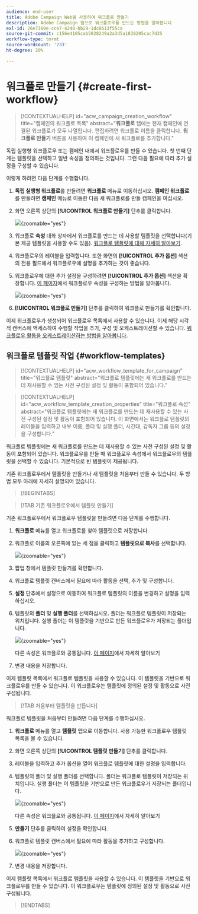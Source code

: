 ```yaml
---
audience: end-user
title: Adobe Campaign Web을 사용하여 워크플로 만들기
description: Adobe Campaign 웹으로 워크플로우를 만드는 방법을 알아봅니다
exl-id: 26e7360e-cce7-4240-bb29-1dc8613f55ca
source-git-commit: c156e4105cab5028249a2a3d5a1838205cac7d35
workflow-type: tm+mt
source-wordcount: '733'
ht-degree: 20%

---
```



# 워크플로 만들기 {#create-first-workflow}

>[!CONTEXTUALHELP]
>id="acw_campaign_creation_workflow"
>title="캠페인의 워크플로 목록"
>abstract="**워크플로** 탭에는 현재 캠페인에 연결된 워크플로가 모두 나열됩니다. 편집하려면 워크플로 이름을 클릭합니다. **워크플로 만들기** 버튼을 사용하여 이 캠페인에 새 워크플로를 추가합니다."

독립 실행형 워크플로우 또는 캠페인 내에서 워크플로우를 만들 수 있습니다. 첫 번째 단계는 템플릿을 선택하고 일반 속성을 정의하는 것입니다. 그런 다음 필요에 따라 추가 설정을 구성할 수 있습니다.

이렇게 하려면 다음 단계를 수행합니다.

1. **독립 실행형 워크플로**&#x200B;를 만들려면 **워크플로** 메뉴로 이동하십시오. **캠페인 워크플로**&#x200B;를 만들려면 **캠페인** 메뉴로 이동한 다음 새 워크플로를 만들 캠페인을 여십시오.

1. 화면 오른쪽 상단의 **[!UICONTROL 워크플로 만들기]** 단추를 클릭합니다.

   ![](assets/workflow-create.png){zoomable="yes"}

1. 워크플로 **속성** 대화 상자에서 워크플로를 만드는 데 사용할 템플릿을 선택합니다(기본 제공 템플릿을 사용할 수도 있음). [워크플로 템플릿에 대해 자세히 알아보기](#workflow-templates).

1. 워크플로우의 레이블을 입력합니다. 또한 화면의 **[!UICONTROL 추가 옵션]** 섹션의 전용 필드에서 워크플로우에 설명을 추가하는 것이 좋습니다.

1. 워크플로우에 대한 추가 설정을 구성하려면 **[!UICONTROL 추가 옵션]** 섹션을 확장합니다. [이 페이지](workflow-settings.md#properties)에서 워크플로우 속성을 구성하는 방법을 알아봅니다.

   ![](assets/workflow-additional-options.png){zoomable="yes"}

1. **[!UICONTROL 워크플로 만들기]** 단추를 클릭하여 워크플로 만들기를 확인합니다.

이제 워크플로우가 생성되어 워크플로우 목록에서 사용할 수 있습니다. 이제 해당 시각적 캔버스에 액세스하여 수행할 작업을 추가, 구성 및 오케스트레이션할 수 있습니다. [워크플로우 활동을 오케스트레이션하는 방법을 알아봅니다](orchestrate-activities.md).

## 워크플로 템플릿 작업 {#workflow-templates}

>[!CONTEXTUALHELP]
>id="acw_workflow_template_for_campaign"
>title="워크플로 템플릿"
>abstract="워크플로 템플릿에는 새 워크플로를 만드는 데 재사용할 수 있는 사전 구성된 설정 및 활동이 포함되어 있습니다."

>[!CONTEXTUALHELP]
>id="acw_workflow_template_creation_properties"
>title="워크플로 속성"
>abstract="워크플로 템플릿에는 새 워크플로를 만드는 데 재사용할 수 있는 사전 구성된 설정 및 활동이 포함되어 있습니다. 이 화면에서는 워크플로 템플릿의 레이블을 입력하고 내부 이름, 폴더 및 실행 폴더, 시간대, 감독자 그룹 등의 설정을 구성합니다."

워크플로 템플릿에는 새 워크플로를 만드는 데 재사용할 수 있는 사전 구성된 설정 및 활동이 포함되어 있습니다. 워크플로우를 만들 때 워크플로우 속성에서 워크플로우의 템플릿을 선택할 수 있습니다. 기본적으로 빈 템플릿이 제공됩니다.

기존 워크플로우에서 템플릿을 만들거나 새 템플릿을 처음부터 만들 수 있습니다. 두 방법 모두 아래에 자세히 설명되어 있습니다.

>[!BEGINTABS]

>[!TAB 기존 워크플로우에서 템플릿 만들기]

기존 워크플로우에서 워크플로우 템플릿을 만들려면 다음 단계를 수행합니다.

1. **워크플로** 메뉴를 열고 워크플로를 찾아 템플릿으로 저장합니다.
1. 워크플로 이름의 오른쪽에 있는 세 점을 클릭하고 **템플릿으로 복사**&#x200B;를 선택합니다.

   ![](assets/wf-copy-as-template.png){zoomable="yes"}

1. 팝업 창에서 템플릿 만들기를 확인합니다.
1. 워크플로 템플릿 캔버스에서 필요에 따라 활동을 선택, 추가 및 구성합니다.
1. **설정** 단추에서 설정으로 이동하여 워크플로 템플릿의 이름을 변경하고 설명을 입력하십시오.
1. 템플릿의 **폴더** 및 **실행 폴더**&#x200B;를 선택하십시오. 폴더는 워크플로 템플릿이 저장되는 위치입니다. 실행 폴더는 이 템플릿을 기반으로 만든 워크플로우가 저장되는 폴더입니다.

   ![](assets/wf-settings-template.png){zoomable="yes"}

   다른 속성은 워크플로와 공통됩니다. [이 페이지](workflow-settings.md#properties)에서 자세히 알아보기

1. 변경 내용을 저장합니다.

이제 템플릿 목록에서 워크플로 템플릿을 사용할 수 있습니다. 이 템플릿을 기반으로 워크플로우를 만들 수 있습니다. 이 워크플로우는 템플릿에 정의된 설정 및 활동으로 사전 구성됩니다.


>[!TAB 처음부터 템플릿을 만듭니다]


워크플로 템플릿을 처음부터 만들려면 다음 단계를 수행하십시오.

1. **워크플로** 메뉴를 열고 **템플릿** 탭으로 이동합니다. 사용 가능한 워크플로우 템플릿 목록을 볼 수 있습니다.
1. 화면 오른쪽 상단의 **[!UICONTROL 템플릿 만들기]** 단추를 클릭합니다.
1. 레이블을 입력하고 추가 옵션을 열어 워크플로 템플릿에 대한 설명을 입력합니다.
1. 템플릿의 폴더 및 실행 폴더를 선택합니다. 폴더는 워크플로 템플릿이 저장되는 위치입니다. 실행 폴더는 이 템플릿을 기반으로 만든 워크플로우가 저장되는 폴더입니다.

   ![](assets/new-wf-template.png){zoomable="yes"}

   다른 속성은 워크플로와 공통됩니다. [이 페이지](workflow-settings.md#properties)에서 자세히 알아보기

1. **만들기** 단추를 클릭하여 설정을 확인합니다.
1. 워크플로 템플릿 캔버스에서 필요에 따라 활동을 추가하고 구성합니다.

   ![](assets/wf-template-activities.png){zoomable="yes"}

1. 변경 내용을 저장합니다.

이제 템플릿 목록에서 워크플로 템플릿을 사용할 수 있습니다. 이 템플릿을 기반으로 워크플로우를 만들 수 있습니다. 이 워크플로우는 템플릿에 정의된 설정 및 활동으로 사전 구성됩니다.

>[!ENDTABS]
